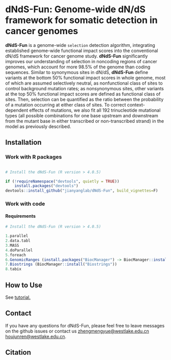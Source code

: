 # dNdS-Fun: Genome-wide dN/dS framework for somatic detection in cancer genomes

**dNdS-Fun** is a genome-wide `selection` detection algorithm, integrating established genome-wide functional impact scores into the conventional dN/dS framework for cancer genome study. **dNdS-Fun** significantly improves our understanding of selection in noncoding regions of cancer genomes, which account for more 98.5% of the genome than coding sequences. Similar to synonymous sites in dN/dS, **dNdS-Fun** define variants at the bottom 50% functional impact scores in whole genome, most of which are assumed selectively neutral, as nonfunctional class of sites to control background mutation rates; as nonsynonymous sites, other variants at the top 50% functional impact scores are defined as functional class of sites. Then, selection can be quantified as the ratio between the probability of a mutation occurring at either class of sites. To correct context-dependent effects of mutations, we also fit all 192 trinucleotide mutational types (all possible combinations for one base upstream and downstream from the mutant base in either transcribed or non-transcribed strand) in the model as previously described.

## Installation
### Work with R packages
```R

# Install the dNdS-Fun (R version > 4.0.5)

if (!requireNamespace("devtools", quietly = TRUE))
    install.packages("devtools")
devtools::install_github("jianyanglab/dNdS-Fun", build_vignettes=F)
```
### Work with code
  ####   Requirements
```R
# Install the dNdS-Fun (R version > 4.0.5)

1.parallel
2.data.tabl
3.MASS
4.doParallel
5.foreach
6.GenomicRanges (install.packages("BiocManager") -> BiocManager::install("GenomicRanges"))
7.Biostrings (BiocManager::install("Biostrings"))
8.tabix
```

## How to Use 
See [tutorial.](https://jianyanglab.github.io/dNdS-Fun/)


## Contact
If you have any questions for dNdS-Fun, please feel free to leave messages on the github issues or contact us <zhengmengyue@westlake.edu.cn> <houjunren@westlake.edu.cn>.   


## Citation
